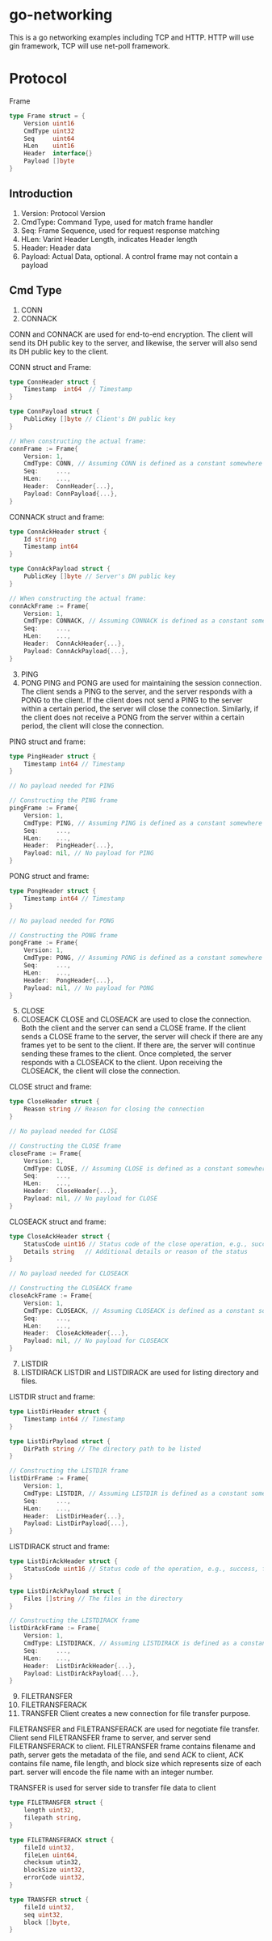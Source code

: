 # go-networking
This is a go networking examples including TCP and HTTP. HTTP will use gin framework, TCP will use net-poll framework.


# Protocol
Frame
```go
type Frame struct = {
    Version uint16
    CmdType uint32
    Seq     uint64
    HLen    uint16
    Header  interface{}
    Payload []byte
}

```

## Introduction
1. Version: Protocol Version
2. CmdType: Command Type, used for match frame handler
3. Seq: Frame Sequence, used for request response matching
4. HLen: Varint Header Length, indicates Header length
5. Header: Header data
6. Payload: Actual Data, optional. A control frame may not contain a payload

## Cmd Type
1. CONN
2. CONNACK

CONN and CONNACK are used for end-to-end encryption. The client will send its DH public key to the server, and likewise, the server will also send its DH public key to the client.

CONN struct and Frame:
```go
type ConnHeader struct {
    Timestamp  int64  // Timestamp
}

type ConnPayload struct {
    PublicKey []byte // Client's DH public key
}

// When constructing the actual frame:
connFrame := Frame{
    Version: 1,
    CmdType: CONN, // Assuming CONN is defined as a constant somewhere
    Seq:     ...,
    HLen:    ...,
    Header:  ConnHeader{...},
    Payload: ConnPayload{...},
}
```

CONNACK struct and frame:
```go
type ConnAckHeader struct {
    Id string
    Timestamp int64
}

type ConnAckPayload struct {
    PublicKey []byte // Server's DH public key
}

// When constructing the actual frame:
connAckFrame := Frame{
    Version: 1,
    CmdType: CONNACK, // Assuming CONNACK is defined as a constant somewhere
    Seq:     ...,
    HLen:    ...,
    Header:  ConnAckHeader{...},
    Payload: ConnAckPayload{...},
}
```

3. PING
4. PONG
PING and PONG are used for maintaining the session connection. The client sends a PING to the server, and the server responds with a PONG to the client. If the client does not send a PING to the server within a certain period, the server will close the connection. Similarly, if the client does not receive a PONG from the server within a certain period, the client will close the connection.

PING struct and frame:
```go
type PingHeader struct {
    Timestamp int64 // Timestamp
}

// No payload needed for PING

// Constructing the PING frame
pingFrame := Frame{
    Version: 1,
    CmdType: PING, // Assuming PING is defined as a constant somewhere
    Seq:     ...,
    HLen:    ...,
    Header:  PingHeader{...},
    Payload: nil, // No payload for PING
}
```
PONG struct and frame:
```go
type PongHeader struct {
    Timestamp int64 // Timestamp
}

// No payload needed for PONG

// Constructing the PONG frame
pongFrame := Frame{
    Version: 1,
    CmdType: PONG, // Assuming PONG is defined as a constant somewhere
    Seq:     ...,
    HLen:    ...,
    Header:  PongHeader{...},
    Payload: nil, // No payload for PONG
}
```

5. CLOSE
6. CLOSEACK
CLOSE and CLOSEACK are used to close the connection. Both the client and the server can send a CLOSE frame. If the client sends a CLOSE frame to the server, the server will check if there are any frames yet to be sent to the client. If there are, the server will continue sending these frames to the client. Once completed, the server responds with a CLOSEACK to the client. Upon receiving the CLOSEACK, the client will close the connection.

CLOSE struct and frame:
```go
type CloseHeader struct {
    Reason string // Reason for closing the connection
}

// No payload needed for CLOSE

// Constructing the CLOSE frame
closeFrame := Frame{
    Version: 1,
    CmdType: CLOSE, // Assuming CLOSE is defined as a constant somewhere
    Seq:     ...,
    HLen:    ...,
    Header:  CloseHeader{...},
    Payload: nil, // No payload for CLOSE
}
```

CLOSEACK struct and frame:
```go
type CloseAckHeader struct {
    StatusCode uint16 // Status code of the close operation, e.g., success, failure, etc.
    Details string   // Additional details or reason of the status
}

// No payload needed for CLOSEACK

// Constructing the CLOSEACK frame
closeAckFrame := Frame{
    Version: 1,
    CmdType: CLOSEACK, // Assuming CLOSEACK is defined as a constant somewhere
    Seq:     ...,
    HLen:    ...,
    Header:  CloseAckHeader{...},
    Payload: nil, // No payload for CLOSEACK
}
```

7. LISTDIR
8. LISTDIRACK
LISTDIR and LISTDIRACK are used for listing directory and files.

LISTDIR struct and frame:
```go
type ListDirHeader struct {
    Timestamp int64 // Timestamp
}

type ListDirPayload struct {
    DirPath string // The directory path to be listed
}

// Constructing the LISTDIR frame
listDirFrame := Frame{
    Version: 1,
    CmdType: LISTDIR, // Assuming LISTDIR is defined as a constant somewhere
    Seq:     ...,
    HLen:    ...,
    Header:  ListDirHeader{...},
    Payload: ListDirPayload{...}, 
}
```

LISTDIRACK struct and frame:
```go
type ListDirAckHeader struct {
    StatusCode uint16 // Status code of the operation, e.g., success, failure, etc.
}

type ListDirAckPayload struct {
    Files []string // The files in the directory
}

// Constructing the LISTDIRACK frame
listDirAckFrame := Frame{
    Version: 1,
    CmdType: LISTDIRACK, // Assuming LISTDIRACK is defined as a constant somewhere
    Seq:     ...,
    HLen:    ...,
    Header:  ListDirAckHeader{...},
    Payload: ListDirAckPayload{...},
}
```

9. FILETRANSFER
10. FILETRANSFERACK
11. TRANSFER
Client creates a new connection for file transfer purpose. 

FILETRANSFER and FILETRANSFERACK are used for negotiate file transfer.
Client send FILETRANSFER frame to server, and server send FILETRANSFERACK to client.
FILETRANSFER frame contains filename and path, server gets the metadata of the file, and send ACK to client, ACK contains file name, file length, and block size which represents size of each part. server will encode the file name with an integer number.

TRANSFER is used for server side to transfer file data to client
```go
type FILETRANSFER struct {
    length uint32,
    filepath string,
}
```

```go
type FILETRANSFERACK struct {
    fileId uint32,
    fileLen uint64,
    checksum utin32,
    blockSize uint32,
    errorCode uint32,
}
```

```go
type TRANSFER struct {
    fileId uint32,
    seq uint32,
    block []byte,
}

```
